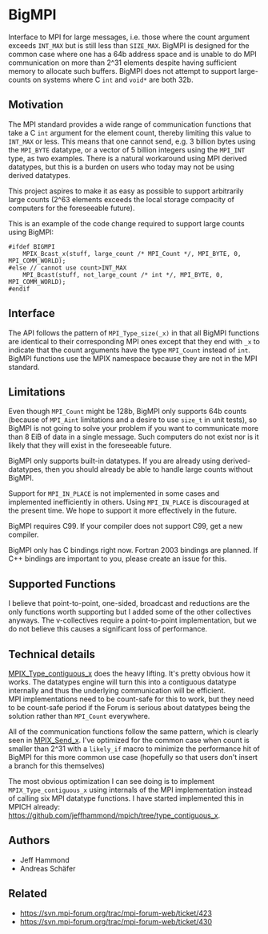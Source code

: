 BigMPI
======

Interface to MPI for large messages, i.e. those where the count argument
exceeds `INT_MAX` but is still less than `SIZE_MAX`.
BigMPI is designed for the common case where one has a 64b address
space and is unable to do MPI communication on more than 2^31 elements
despite having sufficient memory to allocate such buffers.
BigMPI does not attempt to support large-counts on systems where
C `int` and `void*` are both 32b.

## Motivation

The MPI standard provides a wide range of communication functions that
take a C `int` argument for the element count, thereby limiting this
value to `INT_MAX` or less.
This means that one cannot send, e.g. 3 billion bytes using the `MPI_BYTE`
datatype, or a vector of 5 billion integers using the `MPI_INT` type, as
two examples.
There is a natural workaround using MPI derived datatypes, but this is
a burden on users who today may not be using derived datatypes.

This project aspires to make it as easy as possible to support arbitrarily
large counts (2^63 elements exceeds the local storage compacity of computers
for the foreseeable future).

This is an example of the code change required to support large counts using
BigMPI:
```
#ifdef BIGMPI
    MPIX_Bcast_x(stuff, large_count /* MPI_Count */, MPI_BYTE, 0, MPI_COMM_WORLD);
#else // cannot use count>INT_MAX
    MPI_Bcast(stuff, not_large_count /* int */, MPI_BYTE, 0, MPI_COMM_WORLD);
#endif
```

## Interface

The API follows the pattern of `MPI_Type_size(_x)` in that all BigMPI
functions are identical to their corresponding MPI ones except that
they end with `_x` to indicate that the count arguments have the type
`MPI_Count` instead of `int`.
BigMPI functions use the MPIX namespace because they are not in the
MPI standard.

## Limitations

Even though `MPI_Count` might be 128b, BigMPI only supports
64b counts (because of `MPI_Aint` limitations and a desire to use `size_t`
in unit tests), so BigMPI is not going to solve your problem if you
want to communicate more than 8 EiB of data in a single message.
Such computers do not exist nor is it likely that they will exist
in the foreseeable future.

BigMPI only supports built-in datatypes.  If you are already using
derived-datatypes, then you should already be able to handle large
counts without BigMPI.

Support for `MPI_IN_PLACE` is not implemented in some cases and
implemented inefficiently in others.
Using `MPI_IN_PLACE` is discouraged at the present time.
We hope to support it more effectively in the future.

BigMPI requires C99.  If your compiler does not support C99, get a
new compiler.

BigMPI only has C bindings right now.
Fortran 2003 bindings are planned.
If C++ bindings are important to you, please create an issue for this.

## Supported Functions

I believe that point-to-point, one-sided, broadcast and reductions
are the only functions worth supporting but I added some of the other
collectives anyways.
The v-collectives require a point-to-point implementation, but
we do not believe this causes a significant loss of performance.

## Technical details

[MPIX_Type_contiguous_x](https://github.com/jeffhammond/BigMPI/blob/master/src/type_contiguous_x.c)
does the heavy lifting.  It's pretty obvious how it works.
The datatypes engine will turn this into a contiguous datatype internally 
and thus the underlying communication will be efficient.  
MPI implementations need to be count-safe for this to work, but they need
to be count-safe period if the Forum is serious about datatypes being
the solution rather than `MPI_Count` everywhere.

All of the communication functions follow the same pattern, which is
clearly seen in [MPIX_Send_x](https://github.com/jeffhammond/BigMPI/blob/master/src/sendrecv_x.c).
I've optimized for the common case when count is smaller than 2^31 
with a `likely_if` macro to minimize the performance hit of BigMPI
for this more common use case
(hopefully so that users don't insert a branch for this themselves)

The most obvious optimization I can see doing is to implement
`MPIX_Type_contiguous_x` using internals of the MPI implementation 
instead of calling six MPI datatype functions.
I have started implemented this in MPICH already: 
https://github.com/jeffhammond/mpich/tree/type_contiguous_x.

## Authors

* Jeff Hammond
* Andreas Schäfer

## Related

* https://svn.mpi-forum.org/trac/mpi-forum-web/ticket/423
* https://svn.mpi-forum.org/trac/mpi-forum-web/ticket/430
